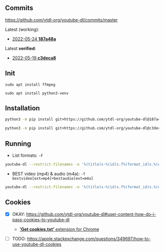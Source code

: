 ## Commits

https://github.com/ytdl-org/youtube-dl/commits/master

Latest (working):

- [2022-05-24 **187a48a**](https://github.com/ytdl-org/youtube-dl/commit/187a48aee29847664e0c4cd80fe90c32e1fb334b)

Latest **verified**:

- [2022-05-19 **c3deca8**](https://github.com/ytdl-org/youtube-dl/commit/c3deca86aedd2d8ab7cd0c596fd68b7aeb7c042d)

## Init

```
sudo apt install ffmpeg

sudo apt install python3-venv
```

## Installation

```sh
python3 -m pip install git+https://github.com/ytdl-org/youtube-dl@187a48aee29847664e0c4cd80fe90c32e1fb334b

python3 -m pip install git+https://github.com/ytdl-org/youtube-dl@c3deca86aedd2d8ab7cd0c596fd68b7aeb7c042d
```

## Running

- List formats: `-F`

```sh
youtube-dl --restrict-filenames -o '%(title)s-%(id)s.f%(format_id)s.%(ext)s' --write-info-json -F URL
```


- BEST video (mp4) & audio (m4a): `-f bestvideo[ext=mp4]+bestaudio[ext=m4a]`

```sh
youtube-dl --restrict-filenames -o '%(title)s-%(id)s.f%(format_id)s.%(ext)s' --write-info-json -f bestvideo[ext=mp4]+bestaudio[ext=m4a] URL
```

## Cookies

- [x] OKAY: https://github.com/ytdl-org/youtube-dl#user-content-how-do-i-pass-cookies-to-youtube-dl

    - [**'Get cookies.txt'** extension for Chrome](https://chrome.google.com/webstore/detail/get-cookiestxt/bgaddhkoddajcdgocldbbfleckgcbcid)

- [ ] TODO: https://apple.stackexchange.com/questions/349697/how-to-use-youtube-dl-cookies
